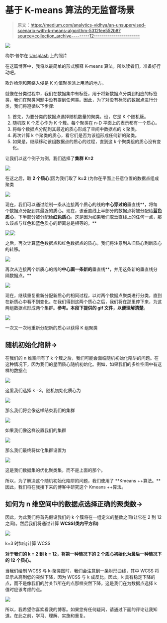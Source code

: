 # 基于 K-means 算法的无监督场景

> 原文：<https://medium.com/analytics-vidhya/an-unsupervised-scenario-with-k-means-algorithm-5312fee552b8?source=collection_archive---------12----------------------->

![](img/9b6a7fa285e9ab93c3144e3b6c122f81.png)

梅尔·普尔在 [Unsplash](https://unsplash.com?utm_source=medium&utm_medium=referral) 上的照片

在这篇博客中，我将以最简单的形式解释 K-means 算法。所以读者们，准备好行动吧。

欺诈检测和网络入侵是 K 均值聚类派上用场的地方。

就像在分类过程中，我们在数据集中有标签，用于将新数据点分类到相应的标签类，我们在聚类问题中没有提到任何类。因此，为了对没有标签的数据点进行分类，我们将遵循以下步骤:

1.  首先，为要分类的数据点选择随机数量的聚类。设，它是 K 个随机簇。
2.  随机取 K 个质心作为 K 个簇。每个聚类在 n-D 平面上的表示都有一个质心。
3.  将每个数据点分配到其最近的质心形成了空间中数据点的 k 聚类。
4.  再次计算 k 个聚类的质心，看它们是否为该组形成任何新的聚类。
5.  如果是，继续移动该组数据点的质心的过程，直到这 k 个聚类组的质心没有变化。

让我们以这个例子为例，我们选择了**集群** **K=2**

![](img/7bd004dd1c9fee83ecf0653cd3e45095.png)

在这之后，取 **2 个质心**(因为我们取了 **k=2** )为你在平面上任意位置的数据点组成聚类

![](img/5ceedeed233cfa5df764c7116c3d6536.png)

现在，我们可以通过绘制一条从连接两个质心的线的**中心穿过的**垂直线**，将每个数据点分配到其最近的质心。现在，该垂直线上半部分的数据点将被分配给**蓝色质心**，下半部分被分配给**红色质心**。这是因为如果我们取垂直线上的任何一点，那么该点与红色和蓝色质心的距离总是相等的。**

![](img/65e1320793bc180c7b95e59b15f39807.png)![](img/7bc12dc67e541b5992a6d5a6e9cca10c.png)

之后，再次计算蓝色数据点和红色数据点的质心。我们将注意到从旧质心到新质心的转移。

![](img/26bf1caaf55fe335f9e5a6fc02b7fe2b.png)

再次从连接两个新质心的线的**中心画一条新的**垂直线**，并用这条新的垂直线分隔数据点。**

![](img/5b27816290f1142002b890d40fa99822.png)

现在，继续重复重新分配新质心的相同过程，以对两个数据点聚类进行分类，直到在新质心中看不到变化。在我们得到这两个质心之后，我们将在那里停下来，为这两组数据点形成两个集群。**参考。本段下提供的 gif 文件，以便理解清楚**。

![](img/3ba3f3a388ff449b68db4aaa502f2cc7.png)

一次又一次地重新分配新的质心以获得 K 组聚类

## 随机初始化陷阱→

在我们的 n 维空间有了 k 个簇之后，我们可能会面临随机初始化陷阱的问题。在这种情况下，因为我们的星团质心随机初始化。例如，如果我们的多维空间中有这样的数据点

![](img/8ca71ecad8b6ff0c55cc1c9756e979a4.png)

这里我们选择 k =3，随机初始化质心为

![](img/53780c8ca8b202471266cfb2931c35e8.png)

那么我们将会像这样结束我们的集群

![](img/7b18e7a599eecd02b4e6300b5b34adc5.png)

如果我们像这样设置我们的集群

![](img/38a65f9871fc29490955992dd0d9bf96.png)

那么我们最终将优化集群设置为

![](img/7573541fafdc82fde53cc054db975433.png)

这是我们数据集的优化聚类集，而不是上面的那个。

所以，为了解决这个随机初始化陷阱的问题，我们使用了 **Kmeans ++算法。**因此，我们将在我接下来的博客中研究这个 Kmeans ++算法。

## 如何为 n 维空间中的数据点选择正确的聚类数→

因此，为此我们将首先假设我们的 k 个簇将在一组定义的整数之间(让它在 2 到 12 之间)。然后我们将通过计算 **WCSS(类内平方和)**

![](img/2617c8f67c2140e39fe629b105c05a1f.png)

k=3 时如何计算 WCSS

**对于我们的 k = 2 到 k = 12，将第一种情况下的 2 个质心初始化为最后一种情况下的 12 个质心。**

当我们绘制 WCSS 与 k-聚类图时，我们会注意到一条肘形曲线，其中 WCSS 将显示从高到低的突然下降，因为 WCSS 与 k 成反比。因此，k 具有稳定下降的点，而不是像我们的肘关节所在的点那样突然下降，这是我们在为数据点选择 k 值时应该考虑的点。

![](img/b1c49f23d1d56374477ebc67e135e877.png)

所以，我希望你喜欢看我的博客。如果您有任何疑问，请通过下面的评论让我知道。在此之前，学习、理解、实施和重复。